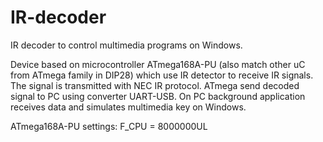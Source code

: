 # IR-decoder
IR decoder to control multimedia programs on Windows.

Device based on microcontroller ATmega168A-PU (also match other uC from ATmega family in DIP28) which use IR detector to receive IR signals. The signal is transmitted with NEC IR protocol. ATmega send decoded signal to PC using converter UART-USB. On PC background application receives data and simulates multimedia key on Windows.


ATmega168A-PU settings:
F_CPU = 8000000UL
